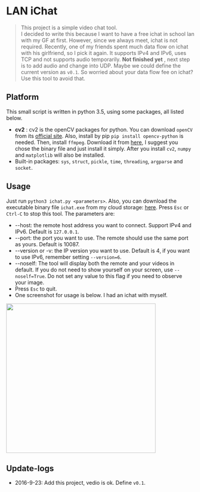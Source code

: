 # LAN iChat
> This project is a simple video chat tool.   
I decided to write this because I want to have a free ichat in school lan with my GF at first. However, since we always meet, ichat is not required. Recently, one of my friends spent much data flow on ichat with his girlfriend, so I pick it again. It supports IPv4 and IPv6, uses TCP and not supports audio temporarily. **Not finished yet** , next step is to add audio and change into UDP. Maybe we could define the current version as `v0.1`. So worried about your data flow fee on ichat? Use this tool to avoid that.

## Platform
This small script is written in python 3.5, using some packages, all listed below.
* **cv2** : cv2 is the openCV packages for python. You can download `openCV` from its [official site](http://opencv.org/). Also, install by pip `pip install opencv-python` is needed. Then, install `ffmpeg`. Download it from [here](http://ffmpeg.org/), I suggest you chose the binary file and just install it simply. After you install `cv2`, `numpy` and `matplotlib` will also be installed.
* Built-in packages: `sys`, `struct`, `pickle`, `time`, `threading`, `argparse` and `socket`.

## Usage
Just run `python3 ichat.py <parameters>`. Also, you can download the executable binary file `ichat.exe` from my cloud storage: [here](http://7xktmz.com1.z0.glb.clouddn.com/ichat.exe). Press `Esc` or `Ctrl-C` to stop this tool. The parameters are:
* --host: the remote host address you want to connect. Support IPv4 and IPv6. Default is `127.0.0.1`.
* --port: the port you want to use. The remote should use the same port as yours. Default is 10087.
* --version or -v: the IP version you want to use. Default is 4, if you want to use IPv6, remember setting `--version=6`.
* --noself: The tool will display both the remote and your videos in default. If you do not need to show yourself on your screen, use `--noself=True`. Do not set any value to this flag if you need to observe your image.
* Press `Esc` to quit.
* One screenshot for usage is below. I had an ichat with myself.   
<img src="http://7xktmz.com1.z0.glb.clouddn.com/lan-video-v0.1.png" width = "400px">


## Update-logs
* 2016-9-23: Add this project, vedio is ok. Define `v0.1`.